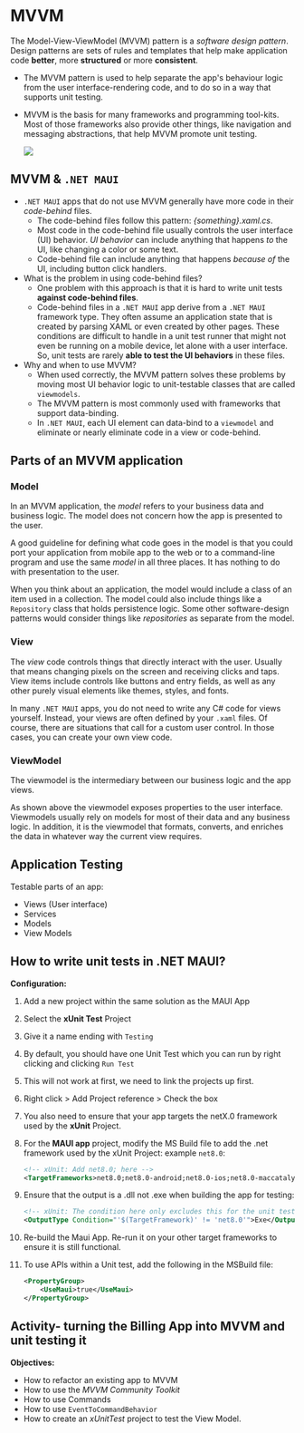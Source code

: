 # MVVM

The Model-View-ViewModel (MVVM) pattern is a *software design pattern*. Design patterns are sets of rules and templates that help make application code **better**, more **structured** or more **consistent**. 

- The MVVM pattern is used to help separate the app's behaviour logic from the user interface-rendering code, and to do so in a way that supports unit testing.

- MVVM is the basis for many frameworks and programming tool-kits. Most of those frameworks also provide other things, like navigation and messaging abstractions, that help MVVM promote unit testing. 

  

  <img src="images/mvvm/MVVMPattern.png" />

## MVVM & `.NET MAUI`

- `.NET MAUI` apps that do not use MVVM generally have more code in their *code-behind* files. 
  - The code-behind files follow this pattern: *{something}.xaml.cs*. 
  - Most code in the code-behind file usually controls the user interface (UI) behavior. *UI behavior* can include anything that happens *to* the UI, like changing a color or some text. 
  - Code-behind file can include anything that happens *because of* the UI, including button click handlers.
- What is the problem in using code-behind files?
  - One problem with this approach is that it is hard to write unit tests **against code-behind files**. 
  - Code-behind files in a `.NET MAUI` app derive from a `.NET MAUI` framework type. They often assume an application state that is created by parsing XAML or even created by other pages. These conditions are difficult to handle in a unit test runner that might not even be running on a mobile device, let alone with a user interface. So, unit tests are rarely **able to test the UI behaviors** in these files.
- Why and when to use MVVM?
  - When used correctly, the MVVM pattern solves these problems by moving most UI behavior logic to unit-testable classes that are called `viewmodels`. 
  - The MVVM pattern is most commonly used with frameworks that support data-binding. 
  - In `.NET MAUI`, each UI element can data-bind to a `viewmodel` and eliminate or nearly eliminate code in a view or code-behind.

## Parts of an MVVM application

### Model

In an MVVM application, the *model* refers to your business data and business logic. The model does not concern how the app is presented to the user.

A good guideline for defining what code goes in the model is that you could port your application from mobile app to the web or to a command-line program and use the same *model* in all three places. It has nothing to do with presentation to the user.

When you think about an application, the model would include a class of an item used in a collection. The model could also include things like a `Repository` class that holds persistence logic. Some other software-design patterns would consider things like *repositories* as separate from the model. 

### View

The *view* code controls things that directly interact with the user. Usually that means changing pixels on the screen and receiving clicks and taps. View items include controls like buttons and entry fields, as well as any other purely visual elements like themes, styles, and fonts.

In many `.NET MAUI` apps, you do not need to write any C# code for views yourself. Instead, your views are often defined by your `.xaml` files. Of course, there are situations that call for a custom user control. In those cases, you can create your own view code. 

### ViewModel

The viewmodel is the intermediary between our business logic and the app views.



As shown above the viewmodel exposes properties to the user interface. Viewmodels usually rely on models for most of their data and any business logic. In addition, it is the viewmodel that formats, converts, and enriches the data in whatever way the current view requires.

## Application Testing

Testable parts of an app:

- Views (User interface)
- Services
- Models
- View Models

## How to write unit tests in .NET MAUI?

**Configuration:**

1. Add a new project within the same solution as the MAUI App

2. Select the **xUnit Test** Project 

3. Give it a name ending with `Testing`

4. By default, you should have one Unit Test which you can run by right clicking and clicking `Run Test`

5. This will not work at first, we need to link the projects up first.

6. Right click > Add Project reference > Check the box

7. You also need to ensure that your app targets the netX.0 framework used by the **xUnit** Project.

8. For the **MAUI app** project, modify the MS Build file to add the .net framework used by the xUnit Project: example `net8.0`:

   ```xml
   <!-- xUnit: Add net8.0; here -->
   <TargetFrameworks>net8.0;net8.0-android;net8.0-ios;net8.0-maccatalyst</TargetFrameworks>
   ```

9. Ensure that the output is a .dll not .exe when building the app for testing:

   ```xml
   <!-- xUnit: The condition here only excludes this for the unit test project -->
   <OutputType Condition="'$(TargetFramework)' != 'net8.0'">Exe</OutputType>
   ```

10. Re-build the Maui App. Re-run it on your other target frameworks to ensure it is still functional.

11. To use APIs within a Unit test, add the following in the MSBuild file:

    ```xml
    <PropertyGroup>
    	<UseMaui>true</UseMaui>
    </PropertyGroup>
    ```



## Activity-  turning the Billing App into MVVM and unit testing it

**Objectives:**

- How to refactor an existing app to MVVM
- How to use the *MVVM Community Toolkit*
- How to use Commands
- How to use `EventToCommandBehavior` 
- How to create an *xUnitTest* project to test the View Model.

